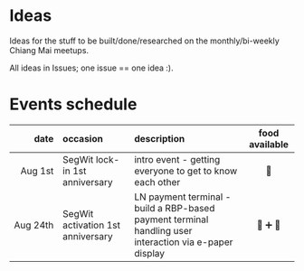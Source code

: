 # Ideas

Ideas for the stuff to be built/done/researched on the monthly/bi-weekly Chiang Mai meetups.

All ideas in Issues; one issue == one idea :).

# Events schedule

| date | occasion | description | food available | 
|-:|:-|:-|:-:|
| Aug&nbsp;1st | SegWit lock-in 1st anniversary | intro event - getting everyone to get to know each other | 🥩|
| Aug&nbsp;24th | SegWit activation 1st anniversary | LN payment terminal - build a RBP-based payment terminal handling user interaction via e-paper display | 🥩 ➕ 🥃 |
